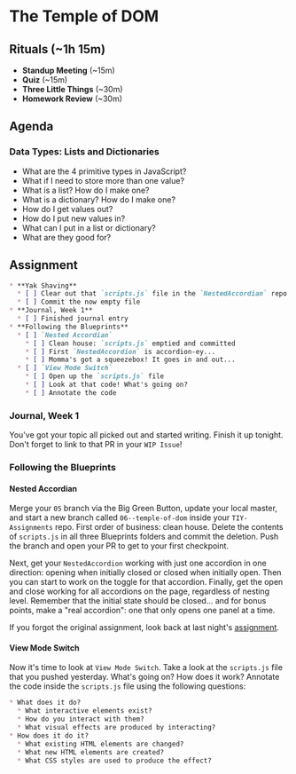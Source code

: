 # The Temple of DOM

## Rituals (~1h 15m)

* **Standup Meeting** (~15m)
* **Quiz** (~15m)
* **Three Little Things** (~30m)
* **Homework Review** (~30m)

## Agenda

### Data Types: Lists and Dictionaries

* What are the 4 primitive types in JavaScript?
* What if I need to store more than one value?
* What is a list? How do I make one?
* What is a dictionary? How do I make one?
* How do I get values out?
* How do I put new values in?
* What can I put in a list or dictionary?
* What are they good for?

## Assignment

```markdown
* **Yak Shaving**
  * [ ] Clear out that `scripts.js` file in the `NestedAccordian` repo
  * [ ] Commit the now empty file
* **Journal, Week 1**
  * [ ] Finished journal entry
* **Following the Blueprints**
  * [ ] `Nested Accordian`
    * [ ] Clean house: `scripts.js` emptied and committed
    * [ ] First `NestedAccordion` is accordion-ey...
    * [ ] Momma's got a squeezebox! It goes in and out...
  * [ ] `View Mode Switch`
    * [ ] Open up the `scripts.js` file 
    * [ ] Look at that code! What's going on?
    * [ ] Annotate the code 
```

### Journal, Week 1

You've got your topic all picked out and started writing. Finish it up tonight. Don't forget to link to that PR in your `WIP Issue`!

### Following the Blueprints

#### Nested Accordian

Merge your `05` branch via the Big Green Button, update your local master, and start a new branch called `06--temple-of-dom` inside your `TIY-Assignments` repo. First order of business: clean house. Delete the contents of `scripts.js` in all three Blueprints folders and commit the deletion. Push the branch and open your PR to get to your first checkpoint.

Next, get your `NestedAccordion` working with just one accordion in one direction: opening when initially closed or closed when initially open. Then you can start to work on the toggle for that accordion. Finally, get the open and close working for all accordions on the page, regardless of nesting level. Remember that the initial state should be closed... and for bonus points, make a "real accordion": one that only opens one panel at a time.

If you forgot the original assignment, look back at last night's [assignment](https://github.com/TIY-Durham/2015-FALL-FEE/tree/master/05--Shavers-Of-The-Lost-Yak).

#### View Mode Switch

Now it's time to look at `View Mode Switch`. Take a look at the `scripts.js` file that you pushed yesterday. What's going on? How does it work? Annotate the code inside the `scripts.js` file using the following questions:

```markdown
* What does it do?
  * What interactive elements exist?
  * How do you interact with them?
  * What visual effects are produced by interacting?
* How does it do it?
  * What existing HTML elements are changed?
  * What new HTML elements are created?
  * What CSS styles are used to produce the effect?
```
